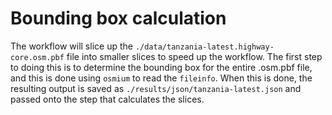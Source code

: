 # Bounding box calculation

The workflow will slice up the `./data/tanzania-latest.highway-core.osm.pbf` file into
smaller slices to speed up the workflow.
The first step to doing this is to determine the bounding box for the entire .osm.pbf
file, and this is done using `osmium` to read the `fileinfo`.
When this is done, the resulting output is saved as `./results/json/tanzania-latest.json`
and passed onto the step that calculates the slices.
